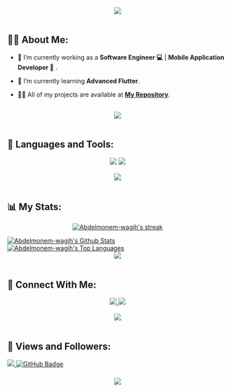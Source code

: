 <div align="center">
    <img src="https://readme-typing-svg.herokuapp.com/?font=Righteous&size=35&center=true&vCenter=true&width=500&height=70&duration=4000&lines=Hi+There!+👋;+I'm+Abdelmonem+Wagih!+😎;" />
</div>

<br>

## 🙋‍♂️ About Me:

- 🔭 I’m currently working as a **Software Engineer 💻** | **Mobile Application Developer 📱** .

- 🌱 I’m currently learning **Advanced Flutter**.

- 👨‍💻 All of my projects are available at **[My Repository](https://github.com/Abdelmonem-wagih?tab=repositories)**.

<br>
<div align="center">
    <img src="https://user-images.githubusercontent.com/73097560/115834477-dbab4500-a447-11eb-908a-139a6edaec5c.gif" />
</div>
<br>

## 🚀 Languages and Tools:
<div align="center">
    <img src="https://skillicons.dev/icons?i=flutter,dart,firebase,cpp,java" />
    <img src="https://skillicons.dev/icons?i=github,androidstudio,vscode,figma,postman" /><br>
</div>

<br>
<div align="center">
    <img src="https://user-images.githubusercontent.com/73097560/115834477-dbab4500-a447-11eb-908a-139a6edaec5c.gif" />
</div>
<br>

## 📊 My Stats:

<p align="center">
    <a href="https://github.com/Abdelmonem-wagih/github-readme-streak-stats">
        <img title="🔥 Get streak stats for your profile at git.io/streak-stats" alt="Abdelmonem-wagih's streak" src="https://github-readme-streak-stats.herokuapp.com/?user=Abdelmonem-wagih&theme=black-ice&hide_border=true&stroke=0000&background=060A0CD0"/>
    </a>
</p>
<a href="https://github.com/Abdelmonem-wagih/github-readme-stats"><img alt="Abdelmonem-wagih's Github Stats" src="https://github-readme-stats.vercel.app/api?username=Abdelmonem-wagih&show_icons=true&count_private=true&theme=react&hide_border=true&bg_color=0D1117" /></a>
<a href="https://github.com/Abdelmonem-wagih/github-readme-stats"><img alt="Abdelmonem-wagih's Top Languages" src="https://github-readme-stats.vercel.app/api/top-langs/?username=Abdelmonem-wagih&langs_count=8&count_private=true&layout=compact&theme=react&hide_border=true&bg_color=0D1117" /></a>

<br>
<div align="center">
    <img src="https://user-images.githubusercontent.com/73097560/115834477-dbab4500-a447-11eb-908a-139a6edaec5c.gif" />
</div>
<br>

## 🤝 Connect With Me:

<div align="center">
    <a href="https://www.linkedin.com/in/abdelmoem-wagih-0301ba197/" target="_blank">
        <img src="https://img.shields.io/badge/LinkedIn-0077B5?style=for-the-badge&logo=linkedin&logoColor=white" target="_blank" />
    </a>
  <a href="mailto:abdowagih38@gmail.com">
    <img src="https://img.shields.io/badge/Gmail-333333?style=for-the-badge&logo=gmail&logoColor=red" />
     </a>
</div>

<br>
<div align="center">
    <img src="https://user-images.githubusercontent.com/73097560/115834477-dbab4500-a447-11eb-908a-139a6edaec5c.gif" />
</div>
<br>

## 💜 Views and Followers:

<a href="https://github.com/Abdelmonem-wagih/github-profile-views-counter">
    <img src="https://komarev.com/ghpvc/?username=Abdelmonem-wagih">
</a>
<a href="https://github.com/Abdelmonem-wagih?tab=followers"><img src="https://img.shields.io/github/followers/Abdelmonem-wagih?label=Followers&style=social" alt="GitHub Badge"></a>
<h3 align="center">
    <img src="https://readme-typing-svg.herokuapp.com/?font=Righteous&size=25&center=true&vCenter=true&width=500&height=70&duration=4000&lines=Thanks+for+visiting!+❤️;+Shoot+me+a+message+on+Linkedin!;I'm+Long+Life+Learner">
</h3>

<br/>

